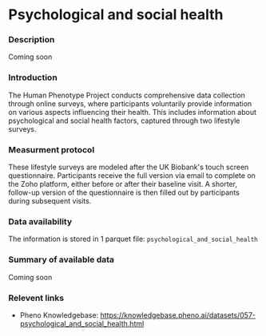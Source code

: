 # Psychological and social health

### Description 

Coming soon

### Introduction

The Human Phenotype Project conducts comprehensive data collection through online surveys, where participants voluntarily provide information on various aspects influencing their health. This includes information about psychological and social health factors, captured through two lifestyle surveys.

### Measurment protocol 
<!-- long measurment protocol for the data browser -->
These lifestyle surveys are modeled after the UK Biobank's touch screen questionnaire. Participants receive the full version via email to complete on the Zoho platform, either before or after their baseline visit. A shorter, follow-up version of the questionnaire is then filled out by participants during subsequent visits. 

### Data availability 
<!-- for the example notebooks -->
The information is stored in 1 parquet file: `psychological_and_social_health`

### Summary of available data 
<!-- for the data browser -->
Coming soon

### Relevent links

* Pheno Knowledgebase: https://knowledgebase.pheno.ai/datasets/057-psychological_and_social_health.html